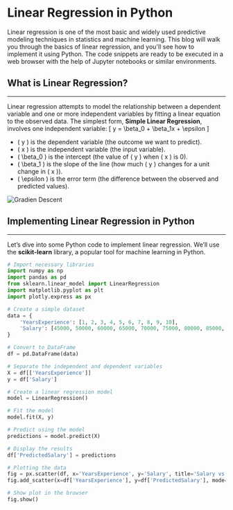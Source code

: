 # Linear Regression in Python

Linear regression is one of the most basic and widely used predictive modeling techniques in statistics and machine learning. This blog will walk you through the basics of linear regression, and you'll see how to implement it using Python. The code snippets are ready to be executed in a web browser with the help of Jupyter notebooks or similar environments.

## What is Linear Regression?

---
Linear regression attempts to model the relationship between a dependent variable and one or more independent variables by fitting a linear equation to the observed data. The simplest form, **Simple Linear Regression**, involves one independent variable:
\[
y = \beta_0 + \beta_1x + \epsilon
\]

- \( y \) is the dependent variable (the outcome we want to predict).
- \( x \) is the independent variable (the input variable).
- \( \beta_0 \) is the intercept (the value of \( y \) when \( x \) is 0).
- \( \beta_1 \) is the slope of the line (how much \( y \) changes for a unit change in \( x \)).
- \( \epsilon \) is the error term (the difference between the observed and predicted values).

![Gradien Descent](https://global.discourse-cdn.com/dlai/original/3X/b/7/b773c6bcfa1b2afce716e329f08323f262736eb4.jpeg)

## Implementing Linear Regression in Python

---

Let’s dive into some Python code to implement linear regression. We’ll use the **scikit-learn** library, a popular tool for machine learning in Python.

```python
# Import necessary libraries
import numpy as np
import pandas as pd
from sklearn.linear_model import LinearRegression
import matplotlib.pyplot as plt
import plotly.express as px

# Create a simple dataset
data = {
    'YearsExperience': [1, 2, 3, 4, 5, 6, 7, 8, 9, 10],
    'Salary': [45000, 50000, 60000, 65000, 70000, 75000, 80000, 85000, 90000, 95000]
}

# Convert to DataFrame
df = pd.DataFrame(data)

# Separate the independent and dependent variables
X = df[['YearsExperience']]
y = df['Salary']

# Create a linear regression model
model = LinearRegression()

# Fit the model
model.fit(X, y)

# Predict using the model
predictions = model.predict(X)

# Display the results
df['PredictedSalary'] = predictions

# Plotting the data
fig = px.scatter(df, x='YearsExperience', y='Salary', title='Salary vs Years of Experience')
fig.add_scatter(x=df['YearsExperience'], y=df['PredictedSalary'], mode='lines', name='Regression Line')

# Show plot in the browser
fig.show()
```
